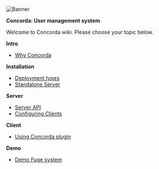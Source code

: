 ![Banner][]

**Concorda: User management system**

Welcome to Concorda wiki. Please choose your topic below.

**Intro**

* [Why Concorda](./why-concorda.md)

**Installation**

* [Deployment types](./deployment-types.md)
* [Standalone Server](./install-concorda-dashboard.md)

**Server**

* [Server API](./server-api.md)
* [Configuring Clients](./configuring-clients.md)

**Client**

* [Using Concorda plugin](./using-concorda-plugin.md)

**Demo**

* [Demo Fuge system](./demo-fuge.md)



[Banner]: https://raw.githubusercontent.com/nearform/concorda-dashboard/master/public/client/assets/img/logo-concorda-banner.png

